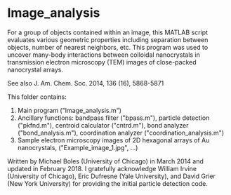 # Image_analysis
For a group of objects contained within an image, this MATLAB script evaluates various geometric properties including separation between objects, number of nearest neighbors, etc. This program was used to uncover many-body interactions between colloidal nanocrystals in transmission electron microscopy (TEM) images of close-packed nanocrystal arrays. 

See also J. Am. Chem. Soc. 2014, 136 (16), 5868-5871

This folder contains:
1. Main program ("Image_analysis.m")
2. Ancillary functions: bandpass filter ("bpass.m"), particle detection ("pkfnd.m"), centroid calculator ("cntrd.m"), bond analyzer ("bond_analysis.m"), coordination analyzer ("coordination_analysis.m")
3. Sample electron microscopy images of 2D hexagonal arrays of Au nanocrystals, ("Example_image_1.jpg", ...)

Written by Michael Boles (University of Chicago) in March 2014 and updated in February 2018. I gratefully acknowledge William Irvine (University of Chicago), Eric Dufresne (Yale University), and David Grier (New York University) for providing the initial particle detection code.
